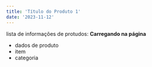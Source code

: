 ```yaml
---
title: 'Título do Produto 1'
date: '2023-11-12'
---
```


lista de informações de protudos: **Carregando na página**

- dados de produto
- item
- categoria
